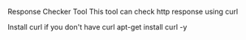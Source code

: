 Response Checker Tool
This tool can check http response using curl 

Install curl if you don't have curl
  apt-get install curl -y
